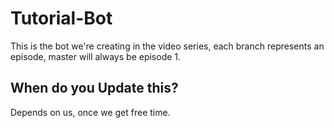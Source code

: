 # Tutorial-Bot
This is the bot we're creating in the video series, each branch represents an episode, master will always be episode 1.

## When do you Update this?
Depends on us, once we get free time.
